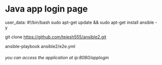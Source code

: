 # Java app login page



user_data:
#!/bin/bash
sudo apt-get update && sudo apt-get install ansible -y


git clone https://github.com/tejesh555/ansible2.git


ansible-playbook ansible2/e2e.yml

###### you can access the application at ip:8080/applogin ######
